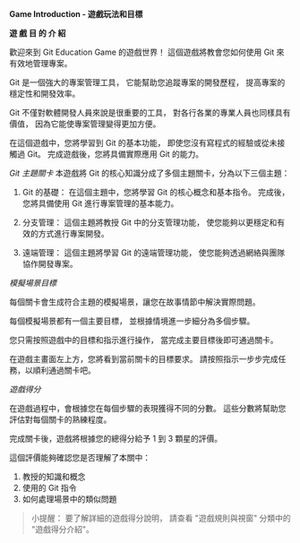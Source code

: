 **Game Introduction - 遊戲玩法和目標**

**遊 戲 目 的 介 紹**

歡迎來到 Git Education Game 的遊戲世界！
這個遊戲將教會您如何使用 Git 來有效地管理專案。

Git 是一個強大的專案管理工具，
它能幫助您追蹤專案的開發歷程，
提高專案的穩定性和開發效率。

Git 不僅對軟體開發人員來說是很重要的工具，
對各行各業的專業人員也同樣具有價值，
因為它能使專案管理變得更加方便。

在這個遊戲中，您將學習到 Git 的基本功能，
即使您沒有寫程式的經驗或從未接觸過 Git。
完成遊戲後，您將具備實際應用 Git 的能力。


*Git 主題關卡*
本遊戲將 Git 的核心知識分成了多個主題關卡，分為以下三個主題：
1. Git 的基礎：
在這個主題中，您將學習 Git 的核心概念和基本指令。
完成後，您將具備使用 Git 進行專案管理的基本能力。

1. 分支管理：
這個主題將教授 Git 中的分支管理功能，
使您能夠以更穩定和有效的方式進行專案開發。

1. 遠端管理：
這個主題將學習 Git 的遠端管理功能，
使您能夠透過網絡與團隊協作開發專案。

*模擬場景目標*

每個關卡會生成符合主題的模擬場景，讓您在故事情節中解決實際問題。

每個模擬場景都有一個主要目標，
並根據情境進一步細分為多個步驟。

您只需按照遊戲中的目標和指示進行操作，
當完成主要目標後即可通過關卡。

在遊戲主畫面左上方，您將看到當前關卡的目標要求。
請按照指示一步步完成任務，以順利通過關卡吧。

*遊戲得分*

在遊戲過程中，會根據您在每個步驟的表現獲得不同的分數。
這些分數將幫助您評估對每個關卡的熟練程度。

完成關卡後，遊戲將根據您的總得分給予 1 到 3 顆星的評價。

這個評價能夠確認您是否理解了本關中：

1. 教授的知識和概念
2. 使用的 Git 指令
3. 如何處理場景中的類似問題

>小提醒：
要了解詳細的遊戲得分說明，
請查看 "遊戲規則與視窗" 分類中的 "遊戲得分介紹"。